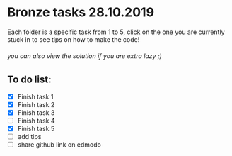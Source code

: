 # Bronze tasks 28.10.2019

Each folder is a specific task from 1 to 5, click on the one you are currently stuck in to see tips on how to make the code!
###### you can also view the solution if you are extra lazy ;)

## To do list:
- [X] Finish task 1
- [X] Finish task 2
- [X] Finish task 3
- [ ] Finish task 4
- [X] Finish task 5
- [ ] add tips
- [ ] share github link on edmodo
